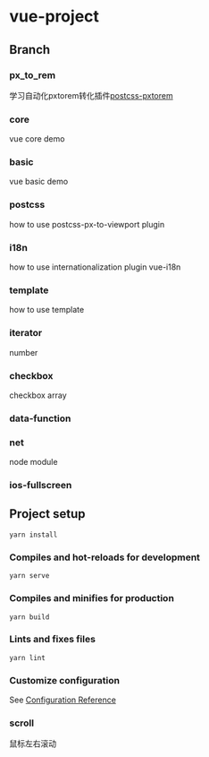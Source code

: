 # vue-project

## Branch
### px_to_rem
学习自动化pxtorem转化插件[postcss-pxtorem](https://www.npmjs.com/package/postcss-pxtorem)

### core
vue core demo

### basic
vue basic demo

### postcss
how to use postcss-px-to-viewport plugin

### i18n
how to use internationalization plugin
vue-i18n

### template
how to use template

### iterator
number

### checkbox
checkbox array

### data-function

### net
node module 

### ios-fullscreen

## Project setup
```
yarn install
```

### Compiles and hot-reloads for development
```
yarn serve
```

### Compiles and minifies for production
```
yarn build
```

### Lints and fixes files
```
yarn lint
```

### Customize configuration
See [Configuration Reference](https://cli.vuejs.org/config/)

### scroll
鼠标左右滚动
